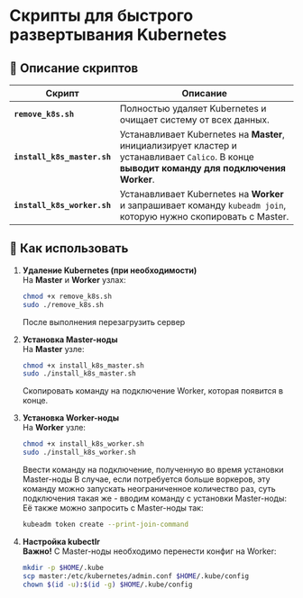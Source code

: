 #  **Скрипты для быстрого развертывания Kubernetes**

## 📌 **Описание скриптов**
| Скрипт                      | Описание |
|-----------------------------|------------------------------------------------------------------|
| **`remove_k8s.sh`**         | Полностью удаляет Kubernetes и очищает систему от всех данных. |
| **`install_k8s_master.sh`** | Устанавливает Kubernetes на **Master**, инициализирует кластер и устанавливает `Calico`. В конце **выводит команду для подключения Worker**. |
| **`install_k8s_worker.sh`** | Устанавливает Kubernetes на **Worker** и запрашивает команду `kubeadm join`, которую нужно скопировать с Master. |

## 🔧 **Как использовать**
1. **Удаление Kubernetes (при необходимости)**  
   На **Master** и **Worker** узлах:
   ```bash
   chmod +x remove_k8s.sh
   sudo ./remove_k8s.sh
   ```
   После выполнения перезагрузить сервер

2. **Установка Master-ноды**  
   На **Master** узле:
   ```bash
   chmod +x install_k8s_master.sh
   sudo ./install_k8s_master.sh
   ```
   Скопировать команду на подключение  Worker, которая появится в конце.

3. **Установка Worker-ноды**  
   На **Worker** узле:
   ```bash
   chmod +x install_k8s_worker.sh
   sudo ./install_k8s_worker.sh
   ```
   Ввести команду на подключение, полученную во время установки Master-ноды
   В случае, если потребуется больше воркеров, эту команду можно запускать неограниченное количество раз, суть подключения такая же - вводим команду с установки Master-ноды:
   Её также можно запросить с Master-ноды так:
   ```bash
   kubeadm token create --print-join-command
   ```

4. **Настройка kubectlr**  
   **Важно!** С Master-ноды необходимо перенести конфиг на Worker:
   ```bash
   mkdir -p $HOME/.kube
   scp master:/etc/kubernetes/admin.conf $HOME/.kube/config
   chown $(id -u):$(id -g) $HOME/.kube/config
   ```
